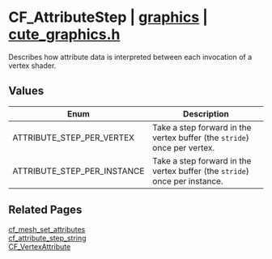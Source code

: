 # CF_AttributeStep | [graphics](https://github.com/RandyGaul/cute_framework/blob/master/docs/graphics_readme.md) | [cute_graphics.h](https://github.com/RandyGaul/cute_framework/blob/master/include/cute_graphics.h)

Describes how attribute data is interpreted between each invocation of a vertex shader.

## Values

Enum | Description
--- | ---
ATTRIBUTE_STEP_PER_VERTEX | Take a step forward in the vertex buffer (the `stride`) once per vertex.
ATTRIBUTE_STEP_PER_INSTANCE | Take a step forward in the vertex buffer (the `stride`) once per instance.

## Related Pages

[cf_mesh_set_attributes](https://github.com/RandyGaul/cute_framework/blob/master/docs/graphics/cf_mesh_set_attributes.md)  
[cf_attribute_step_string](https://github.com/RandyGaul/cute_framework/blob/master/docs/graphics/cf_attribute_step_string.md)  
[CF_VertexAttribute](https://github.com/RandyGaul/cute_framework/blob/master/docs/graphics/cf_vertexattribute.md)  
